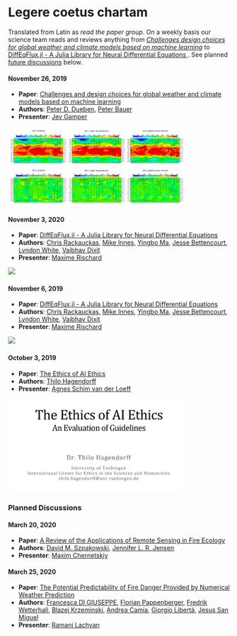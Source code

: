 # Legere coetus chartam

Translated from Latin as _read the paper group_. On a weekly basis our science team reads and reviews anything from [_Challenges
design choices for global weather and climate models based on machine learning_](https://www.geosci-model-dev.net/11/3999/2018/)
to [DiffEqFlux.jl - A Julia Library for Neural Differential Equations
](https://arxiv.org/abs/1902.02376). See planned [future discussions](https://github.com/Cervest/legere-coetus-chartam#planned-discussions) below.


#### November 26, 2019
- **Paper**: [Challenges and design choices for global weather and climate models based on machine learning](https://www.geosci-model-dev.net/11/3999/2018/)
- **Authors**: [Peter D. Dueben](https://www.ecmwf.int/en/about/who-we-are/staff-profiles/peter-dueben), [Peter Bauer](https://www.ecmwf.int/en/about/who-we-are/staff-profiles/peter-bauer)
- **Presenter**: [Jev Gamper](https://mobile.twitter.com/brutforcimag)

<img src="images/dueben_challenges.png" width="400pt">

#### November 3, 2020
- **Paper**: [DiffEqFlux.jl - A Julia Library for Neural Differential Equations](https://arxiv.org/abs/1902.02376)
- **Authors**: [Chris Rackauckas](https://twitter.com/chrisrackauckas?lang=en), [Mike Innes](https://twitter.com/mikejinnes?lang=en), [Yingbo Ma](), [Jesse Bettencourt](), [Lyndon White](), [Vaibhav Dixit]()
- **Presenter**: [Maxime Rischard](https://uk.linkedin.com/in/maxime-rischard-5229607b)

<img src="images/julia-ode.gif" width="400pt">

#### November 6, 2019
- **Paper**: [DiffEqFlux.jl - A Julia Library for Neural Differential Equations](https://arxiv.org/abs/1902.02376)
- **Authors**: [Chris Rackauckas](https://twitter.com/chrisrackauckas?lang=en), [Mike Innes](https://twitter.com/mikejinnes?lang=en), [Yingbo Ma](), [Jesse Bettencourt](), [Lyndon White](), [Vaibhav Dixit]()
- **Presenter**: [Maxime Rischard](https://uk.linkedin.com/in/maxime-rischard-5229607b)

<img src="images/julia-ode.gif" width="400pt">

#### October 3, 2019
- **Paper**: [The Ethics of AI Ethics](https://arxiv.org/pdf/1903.03425.pdf)
- **Authors**: [Thilo Hagendorff](https://uni-tuebingen.de/einrichtungen/zentrale-einrichtungen/internationales-zentrum-fuer-ethik-in-den-wissenschaften/team/dr-thilo-hagendorff/)
- **Presenter**: [Agnes Schim van der Loeff](https://mobile.twitter.com/AgnesSchim)

<img src="images/aiethics.png" width="400pt">

### Planned Discussions

#### March 20, 2020
- **Paper**: [A Review of the Applications of Remote Sensing in Fire Ecology](https://www.mdpi.com/2072-4292/11/22/2638/htm)
- **Authors**: [David M. Szpakowski](), [Jennifer L. R. Jensen]()
- **Presenter**: [Maxim Chernetskiy](https://uk.linkedin.com/in/maxim-chernetskiy)

#### March 25, 2020
- **Paper**: [The Potential Predictability of Fire Danger Provided by Numerical
Weather Prediction](https://journals.ametsoc.org/doi/pdf/10.1175/JAMC-D-15-0297.1)
- **Authors**: [Francesca DI GIUSEPPE](), [Florian Pappenberger](), [Fredrik Wetterhall](), [Blazej Krzeminski](), 
[Andrea Camia](), [Giorgio Libertá](), [Jesus San Miguel]()
- **Presenter**: [Ramani Lachyan](https://ch.linkedin.com/in/ramani-lachyan-77982918a)